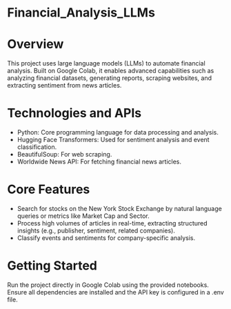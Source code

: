# Financial_Analysis_LLMs


# Overview
This project uses large language models (LLMs) to automate financial analysis. Built on Google Colab, it enables advanced capabilities such as analyzing financial datasets, generating reports, scraping websites, and extracting sentiment from news articles.

# Technologies and APIs
- Python: Core programming language for data processing and analysis.
- Hugging Face Transformers: Used for sentiment analysis and event classification.
- BeautifulSoup: For web scraping.
- Worldwide News API: For fetching financial news articles.
  
# Core Features
- Search for stocks on the New York Stock Exchange by natural language queries or metrics like Market Cap and Sector.
- Process high volumes of articles in real-time, extracting structured insights (e.g., publisher, sentiment, related companies).
- Classify events and sentiments for company-specific analysis.

# Getting Started
Run the project directly in Google Colab using the provided notebooks. Ensure all dependencies are installed and the API key is configured in a .env file.
